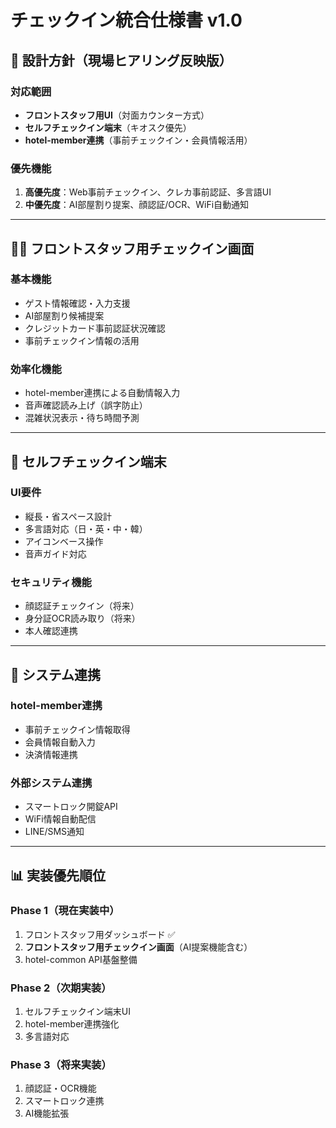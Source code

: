 # チェックイン統合仕様書 v1.0

## 🎯 設計方針（現場ヒアリング反映版）

### 対応範囲
- **フロントスタッフ用UI**（対面カウンター方式）
- **セルフチェックイン端末**（キオスク優先）
- **hotel-member連携**（事前チェックイン・会員情報活用）

### 優先機能
1. **高優先度**：Web事前チェックイン、クレカ事前認証、多言語UI
2. **中優先度**：AI部屋割り提案、顔認証/OCR、WiFi自動通知

---

## 🧑‍💼 フロントスタッフ用チェックイン画面

### 基本機能
- ゲスト情報確認・入力支援
- AI部屋割り候補提案
- クレジットカード事前認証状況確認
- 事前チェックイン情報の活用

### 効率化機能
- hotel-member連携による自動情報入力
- 音声確認読み上げ（誤字防止）
- 混雑状況表示・待ち時間予測

---

## 📱 セルフチェックイン端末

### UI要件
- 縦長・省スペース設計
- 多言語対応（日・英・中・韓）
- アイコンベース操作
- 音声ガイド対応

### セキュリティ機能
- 顔認証チェックイン（将来）
- 身分証OCR読み取り（将来）
- 本人確認連携

---

## 🔗 システム連携

### hotel-member連携
- 事前チェックイン情報取得
- 会員情報自動入力
- 決済情報連携

### 外部システム連携
- スマートロック開錠API
- WiFi情報自動配信
- LINE/SMS通知

---

## 📊 実装優先順位

### Phase 1（現在実装中）
1. フロントスタッフ用ダッシュボード ✅
2. **フロントスタッフ用チェックイン画面**（AI提案機能含む）
3. hotel-common API基盤整備

### Phase 2（次期実装）
1. セルフチェックイン端末UI
2. hotel-member連携強化
3. 多言語対応

### Phase 3（将来実装）
1. 顔認証・OCR機能
2. スマートロック連携
3. AI機能拡張 
